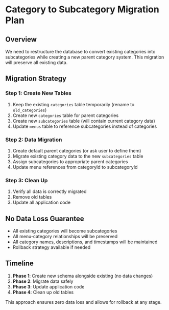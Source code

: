 # Category to Subcategory Migration Plan

## Overview

We need to restructure the database to convert existing categories into subcategories while creating a new parent category system. This migration will preserve all existing data.

## Migration Strategy

### Step 1: Create New Tables

1. Keep the existing `categories` table temporarily (rename to `old_categories`)
2. Create new `categories` table for parent categories
3. Create new `subcategories` table (will contain current category data)
4. Update `menus` table to reference subcategories instead of categories

### Step 2: Data Migration

1. Create default parent categories (or ask user to define them)
2. Migrate existing category data to the new `subcategories` table
3. Assign subcategories to appropriate parent categories
4. Update menu references from categoryId to subcategoryId

### Step 3: Clean Up

1. Verify all data is correctly migrated
2. Remove old tables
3. Update all application code

## No Data Loss Guarantee

- All existing categories will become subcategories
- All menu-category relationships will be preserved
- All category names, descriptions, and timestamps will be maintained
- Rollback strategy available if needed

## Timeline

1. **Phase 1**: Create new schema alongside existing (no data changes)
2. **Phase 2**: Migrate data safely
3. **Phase 3**: Update application code
4. **Phase 4**: Clean up old tables

This approach ensures zero data loss and allows for rollback at any stage.
